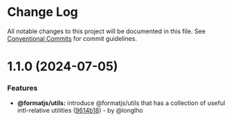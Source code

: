 # Change Log

All notable changes to this project will be documented in this file.
See [Conventional Commits](https://conventionalcommits.org) for commit guidelines.

# 1.1.0 (2024-07-05)

### Features

* **@formatjs/utils:** introduce @formatjs/utils that has a collection of useful intl-relative utilities ([9614b18](https://github.com/formatjs/formatjs/commit/9614b1876503251769f1dbf5de508e80639147e0)) - by @longlho
